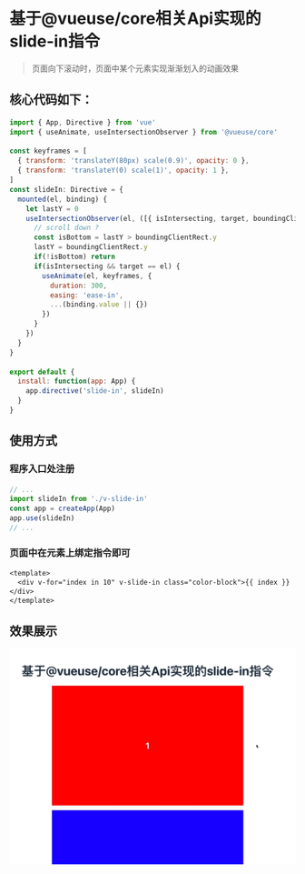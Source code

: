 # 基于@vueuse/core相关Api实现的slide-in指令

> 页面向下滚动时，页面中某个元素实现渐渐划入的动画效果

## 核心代码如下：

```javascript
import { App, Directive } from 'vue'
import { useAnimate, useIntersectionObserver } from '@vueuse/core'

const keyframes = [
  { transform: 'translateY(80px) scale(0.9)', opacity: 0 },
  { transform: 'translateY(0) scale(1)', opacity: 1 },
]
const slideIn: Directive = {
  mounted(el, binding) {
    let lastY = 0
    useIntersectionObserver(el, ([{ isIntersecting, target, boundingClientRect }]) => {
      // scroll down ?
      const isBottom = lastY > boundingClientRect.y
      lastY = boundingClientRect.y
      if(!isBottom) return
      if(isIntersecting && target == el) {
        useAnimate(el, keyframes, {
          duration: 300,
          easing: 'ease-in',
          ...(binding.value || {})
        })
      }
    })
  }
}

export default {
  install: function(app: App) {
    app.directive('slide-in', slideIn)
  }
}
```

## 使用方式

### 程序入口处注册

```javascript
// ...
import slideIn from './v-slide-in'
const app = createApp(App)
app.use(slideIn)
// ...
```

### 页面中在元素上绑定指令即可

```vue
<template>
  <div v-for="index in 10" v-slide-in class="color-block">{{ index }}</div>
</template>
```

## 效果展示

![demo演示](public/demo-preview.gif)